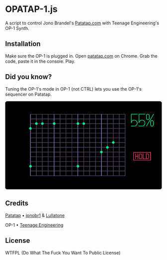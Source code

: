 # OPATAP-1.js 

A script to control Jono Brandel's [Patatap.com](http://patatap.com/) with Teenage Engineering's OP-1 Synth.

## Installation

Make sure the OP-1 is plugged in. Open 
[patatap.com](http://patatap.com/) on Chrome. Grab the code, paste it in the console. Play.

## Did you know?

Tuning the OP-1's mode in OP-1 (not CTRL) lets you use the OP-1's sequencer on Patatap.

![OP-1](https://github.com/thmsbfft/OPATAP-1/blob/master/sequencer.png?raw=true "OP-1")

## Credits

[Patatap](http://patatap.com/) • [jonobr1](http://works.jonobr1.com/Patatap) & [Lullatone](http://www.lullatone.com/)

OP-1 • [Teenage Engineering](https://www.teenageengineering.com/products/op-1)

## License

WTFPL (Do What The Fuck You Want To Public License)